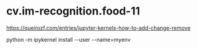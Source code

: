 # cv.im-recognition.food-11

https://queirozf.com/entries/jupyter-kernels-how-to-add-change-remove

python -m ipykernel install --user --name=myenv
